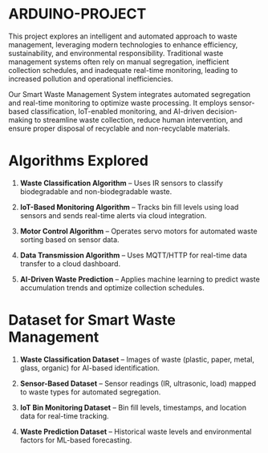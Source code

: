 # ARDUINO-PROJECT

This project explores an intelligent and automated approach to waste management, leveraging modern technologies to enhance efficiency, sustainability, and environmental responsibility. Traditional waste management systems often rely on manual segregation, inefficient collection schedules, and inadequate real-time monitoring, leading to increased pollution and operational inefficiencies.

Our Smart Waste Management System integrates automated segregation and real-time monitoring to optimize waste processing. It employs sensor-based classification, IoT-enabled monitoring, and AI-driven decision-making to streamline waste collection, reduce human intervention, and ensure proper disposal of recyclable and non-recyclable materials.

# Algorithms Explored

1. **Waste Classification Algorithm** – Uses IR sensors to classify biodegradable and non-biodegradable waste.  

2. **IoT-Based Monitoring Algorithm** – Tracks bin fill levels using load sensors and sends real-time alerts via cloud integration.  

3. **Motor Control Algorithm** – Operates servo motors for automated waste sorting based on sensor data.  

4. **Data Transmission Algorithm** – Uses MQTT/HTTP for real-time data transfer to a cloud dashboard.  

5. **AI-Driven Waste Prediction** – Applies machine learning to predict waste accumulation trends and optimize collection schedules.  

# Dataset for Smart Waste Management

1. **Waste Classification Dataset** – Images of waste (plastic, paper, metal, glass, organic) for AI-based identification.

2. **Sensor-Based Dataset** – Sensor readings (IR, ultrasonic, load) mapped to waste types for automated segregation.

3. **IoT Bin Monitoring Dataset** – Bin fill levels, timestamps, and location data for real-time tracking.

4. **Waste Prediction Dataset** – Historical waste levels and environmental factors for ML-based forecasting.

